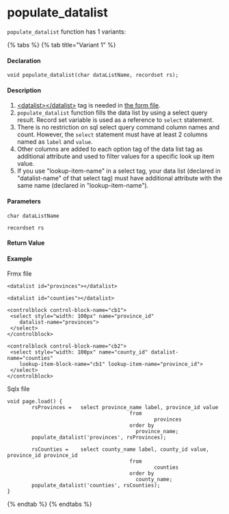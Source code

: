 # populate\_datalist

`populate_datalist` function has 1 variants:

{% tabs %}
{% tab title="Variant 1" %}
#### Declaration <a id="declaration"></a>

```text
void populate_datalist(char dataListName, recordset rs);
```

#### Description

1. [&lt;datalist&gt;&lt;/datalist&gt;]() tag is needed in [the form file]().
2. `populate_datalist` function fills the data list by using a select query result. Record set variable is used as a reference to `select` statement.
3.  There is no restriction on sql select query command column names and count. However, the `select` statement must have at least 2 columns named as `label` and `value`.
4. Other columns are added to each option tag of the data list tag as additional attribute and used to filter values for a specific look up item value.
5. If you use "lookup-item-name" in a select tag, your data list \(declared in "datalist-name" of that select tag\) must have additional attribute with the same name \(declared in "lookup-item-name"\).

#### Parameters

`char dataListName`

`recordset rs`

#### Return Value <a id="return-value"></a>

#### Example <a id="example"></a>

Frmx file

```text
<datalist id="provinces"></datalist>
 
<datalist id="counties"></datalist>
 
<controlblock control-block-name="cb1">
 <select style="width: 100px" name="province_id"
    datalist-name="provinces">
 </select>
</controlblock>
 
<controlblock control-block-name="cb2">
 <select style="width: 100px" name="county_id" datalist-name="counties"
    lookup-item-block-name="cb1" lookup-item-name="province_id">
 </select>
</controlblock>
```

Sqlx file

```text
void page.load() {
        rsProvinces =   select province_name label, province_id value
                                        from
                                                provinces
                                        order by
                                          province_name;
        populate_datalist('provinces', rsProvinces);
 
        rsCounties =    select county_name label, county_id value, province_id province_id
                                        from
                                                counties
                                        order by
                                          county_name;
        populate_datalist('counties', rsCounties);
}
```
{% endtab %}
{% endtabs %}

